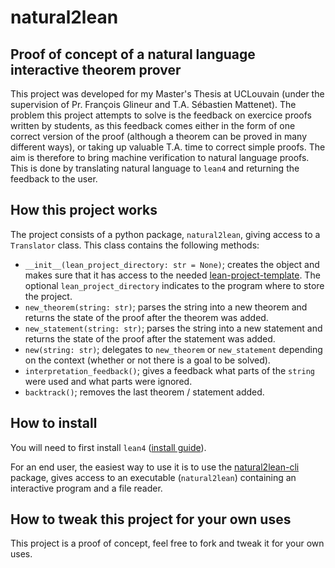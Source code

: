# natural2lean

## Proof of concept of a natural language interactive theorem prover

This project was developed for my Master's Thesis at UCLouvain (under the supervision of Pr. François Glineur and T.A. Sébastien Mattenet). The problem this project attempts to solve is the feedback on exercice proofs written by students, as this feedback comes either in the form of one correct version of the proof (although a theorem can be proved in many different ways), or taking up valuable T.A. time to correct simple proofs. The aim is therefore to bring machine verification to natural language proofs. This is done by translating natural language to `lean4` and returning the feedback to the user.

<!-- TODO - Visual helper -->

## How this project works

The project consists of a python package, `natural2lean`, giving access to a `Translator` class. This class contains the following methods:
- `__init__(lean_project_directory: str = None)`; creates the object and makes sure that it has access to the needed [lean-project-template](https://github.com/Augustindou/natural2lean-lean-project-template). The optional `lean_project_directory` indicates to the program where to store the project.
- `new_theorem(string: str)`; parses the string into a new theorem and returns the state of the proof after the theorem was added.
- `new_statement(string: str)`; parses the string into a new statement and returns the state of the proof after the statement was added.
- `new(string: str)`; delegates to `new_theorem` or `new_statement` depending on the context (whether or not there is a goal to be solved).
- `interpretation_feedback()`; gives a feedback what parts of the `string` were used and what parts were ignored.
- `backtrack()`; removes the last theorem / statement added.

<!-- TODO - different statements -->

## How to install

You will need to first install `lean4` ([install guide](https://leanprover.github.io/lean4/doc/setup.html)).

For an end user, the easiest way to use it is to use the [natural2lean-cli](https://github.com/Augustindou/natural2lean-cli) package, gives access to an executable (`natural2lean`) containing an interactive program and a file reader.

## How to tweak this project for your own uses

This project is a proof of concept, feel free to fork and tweak it for your own uses.

<!-- # natural2lean

Translation of natural language proofs to lean4 for verification. The objective was to make a proof of concept of the translation system. This project is developed for a master's thesis under the supervision of François Glineur and Sébastien Mattenet.

The project consists of a python package, `natural2lean`, giving access to a `Translator` class. This class contains the following methods:
- `__init__(lean_project_directory: str = None)`; creates the object and makes sure that it has access to the needed [lean-project-template](https://github.com/Augustindou/natural2lean-lean-project-template). The optional `lean_project_directory` indicates to the program where to store the project template.
- `new_theorem(string: str)`; parses the string into a new theorem and returns the state of the proof after the theorem was added.
- `new_statement(string: str)`; parses the string into a new statement and returns the state of the proof after the statement was added.
- `new(string: str)`; delegates `new_theorem` or `new_statement` depending on the context (whether or not there is a goal to be solved).
- `backtrack()`; removes the last theorem / statement added

# Installation

1. Install `lean4` ([install guide](https://leanprover.github.io/lean4/doc/setup.html))
2. Install the project (`pip install .`)

# How the system works

The system will try to understand the meaning of the natural language sentences by matching specific keywords. Spaces are optional and the system will raise a `TranslationError` (`natural2lean.utils.exceptions`) if it could not parse the string, or a `LeanError` if the translated string was not accepted by lean.

### Theorem statements

- A theorem statement is simply an implication you want to prove. `if [...] then [...]` will be matched, and hypotheses / theses will be extracted from that.
- You can also define a theorem name, by writing `theorem [...] : if [...] then [...]`.

### Statements

- For now, most statements need the `have` keyword. The system will try to match a substatement on the right of the `have` keyword and will try to find the proof of that substatement in the sentence. Any equation should be solved automatically, and in addition to that, the keys in [`natural2lean.text.have.PROOFS`](src/natural2lean/proof_elements/statement/have.py) will also be understood.
- You can also conclude a goal by simply stating it (for example, if your goal is to prove that $m^2$ is even, then stating `$m^2$ is even` will work).
- You can add words to make your proof more readable, such as `Hence, $m^2$ is even`, even though just writing `$m^2$ even` will have the same effect.

### Working examples

- [if $m \in \mathbb{N}$ is even, then $m^2$ is even](https://github.com/Augustindou/natural2lean-lean-project-template/blob/master/examples/example-1-sqr_m-even/theorem.tex)
- [if $q \in \mathbb{N}$ is not divisible by $3$, then $q^2 \mod 3 = 1$](https://github.com/Augustindou/natural2lean-lean-project-template/blob/master/examples/example-2-sqr_q-mod-3/theorem.tex)

# Contributing

To install `natural2lean` along with the tools you need to develop and run the tests, run the following in your virtual environnment :
```bash
pip install -e .[dev]
``` 
Note that if you use `zsh`, you need to run the following instead :
```zsh
pip install -e .'[dev]'
```
 -->
